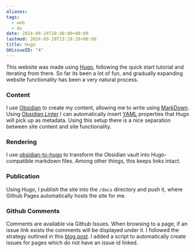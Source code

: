 ```yaml
---
aliases: 
tags:
  - web
  - dx
date: 2024-09-24T18:48:00+00:00
lastmod: 2024-09-28T13:29:28+00:00
title: Hugo
GHissueID: "4"
---
```

This website was made using [Hugo](https://gohugo.io/), following the quick start tutorial and iterating from there. So far its been a lot of fun, and gradually expanding website functionality has been a very natural process.

### Content
I use [Obsidian](https://obsidian.md/) to create my content, allowing me to write using [MarkDown](https://en.wikipedia.org/wiki/Markdown). Using [Obsidian Linter](https://github.com/platers/obsidian-linter) I can automatically insert [YAML](https://en.wikipedia.org/wiki/YAML) properties that Hugo will pick up as metadata.
Using this setup there is a nice separation between site content and site functionality.

### Rendering
I use [obsidian-to-hugo](https://github.com/devidw/obsidian-to-hugo) to transform the Obsidian vault into Hugo-compatible markdown files. Among other things, this keeps links intact.

### Publication
Using Hugo, I publish the site into the `/docs` directory and push it, where Github Pages automatically hosts the site for me. 

### Github Comments
Comments are available via Github Issues. When browsing to a page, if an issue link exists the comments will be displayed under it. I followed the strategy outlined in this [blog post](https://decovar.dev/blog/2019/04/19/github-comments-hugo/). I added a script to automatically create issues for pages which do not have an issue id linked.

